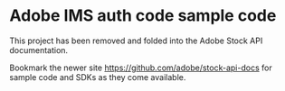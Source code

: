 # Adobe IMS auth code sample code

This project has been removed and folded into the Adobe Stock API documentation. 

Bookmark the newer site https://github.com/adobe/stock-api-docs for sample code and SDKs as they come available.